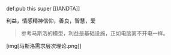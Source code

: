 def:pub this super [[IANDTA]]

利益，情感精神信仰，善良，智慧，爱

> 参考马斯洛的模型，利益是基础设施，正如电脑离不开电一样。


[img[马斯洛需求层次理论.png]]

